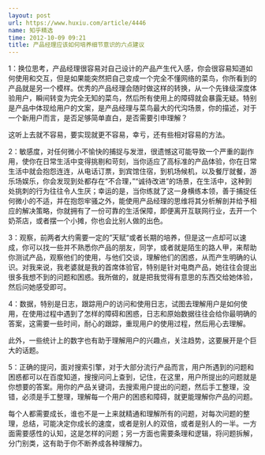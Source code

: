 ```yaml
---
layout: post
url: https://www.huxiu.com/article/4446
name: 知乎精选
time: 2012-10-09 09:21
title: 产品经理应该如何培养细节意识的六点建议
---
```

1：换位思考，产品经理很容易对自己设计的产品产生代入感，你会很容易知道如何使用和交互，但是如果能突然把自己变成一个完全不懂网络的菜鸟，你所看到的产品就是另一个模样。优秀的产品经理会随时做这样的转换，从一个先锋级深度体验用户，瞬间转变为完全无知的菜鸟，然后所有使用上的障碍就会暴露无疑。特别是产品中体现给用户的文案，是产品经理与菜鸟最大的代沟场景，你的描述，对于一个新用户而言，是否足够简单直白，是否需要引申理解？

这听上去就不容易，要实现就更不容易，幸亏，还有些相对容易的方法。

2：敏感度，对任何微小不愉快的捕捉与发泄，很遗憾这可能导致一个严重的副作用，使你在日常生活中变得挑剔和苛刻，当你适应了高标准的产品体验，你在日常生活中就会抱怨连连，从电话订票，到宾馆住宿，到机场候机，以及餐厅就餐，游乐场娱乐，你会发现到处都存在“不合理，”“诚待改进”的场景，在生活中，这种到处挑刺的行为往往令人生厌；幸运的是，当你练就了这一身横练本领，善于捕捉任何微小的不适，并在抱怨牢骚之外，能使用产品经理的思维将其分析解剖并给予相应的解决策略，你就拥有了一份可靠的生活保障，即便离开互联网行业，去开一个奶茶店，或者摆一个小摊，你也会比别人做的出色。

3：观察，前两者大约需要一定的”天赋“或者长期的培养，但是这一点却可以速成，你可以找一些并不熟悉你产品的朋友，同学，或者就是陌生的路人甲，来帮助你测试产品，观察他们的使用，与他们交谈，理解他们的困惑，从而产生明确的认识。对我来说，我老婆就是我的首席体验官，特别是针对电商产品，她往往会提出很多我想不到的问题和困惑。我所做的，就是把我觉得有意思的东西交给她体验，然后问她感受即可。

4：数据，特别是日志，跟踪用户的访问和使用日志，试图去理解用户是如何使用，在使用过程中遇到了怎样的障碍和困惑，日志和原始数据往往会给你最明确的答案，这需要一些时间，耐心的跟踪，重现用户的使用过程，然后用心去理解。

此外，一些统计上的数字也有助于理解用户的兴趣点，关注趋势，这要展开是个巨大的话题。

5：正确的提问，面对搜索引擎，对于大部分流行产品而言，用户所遇到的问题和困惑都可以在百度知道，搜搜问问上查到，记住，在这里，用户所提出的问题就是你想要的答案。用你的产品关键词，去搜索用户提出的问题，然后手工整理，没错，必须是手工整理，理解每一个用户的困惑和障碍，就更能理解你产品的问题。

每个人都需要成长，谁也不是一上来就精通和理解所有的问题，对每次问题的整理，总结，可能决定你成长的速度，或者是别人的双倍，或者是别人的一半。一方面需要感性的认知，这是怎样的问题；另一方面也需要条理和逻辑，将问题拆解，分门别类，这有助于你不断养成各种理解力。

